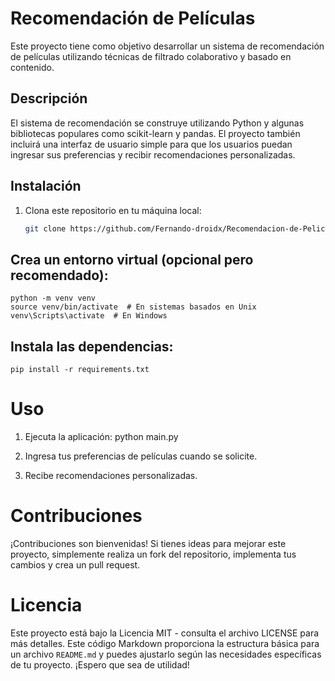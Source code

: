 # Recomendación de Películas

Este proyecto tiene como objetivo desarrollar un sistema de recomendación de películas utilizando técnicas de filtrado colaborativo y basado en contenido.

## Descripción

El sistema de recomendación se construye utilizando Python y algunas bibliotecas populares como scikit-learn y pandas. El proyecto también incluirá una interfaz de usuario simple para que los usuarios puedan ingresar sus preferencias y recibir recomendaciones personalizadas.

## Instalación

1. Clona este repositorio en tu máquina local:

   ```bash
   git clone https://github.com/Fernando-droidx/Recomendacion-de-Peliculas.git
## Crea un entorno virtual (opcional pero recomendado):
    python -m venv venv
    source venv/bin/activate  # En sistemas basados en Unix
    venv\Scripts\activate  # En Windows
## Instala las dependencias:
    pip install -r requirements.txt
# Uso
1. Ejecuta la aplicación:
    python main.py
2. Ingresa tus preferencias de películas cuando se solicite.

3. Recibe recomendaciones personalizadas.

# Contribuciones
¡Contribuciones son bienvenidas! Si tienes ideas para mejorar este proyecto, simplemente realiza un fork del repositorio, 
implementa tus cambios y crea un pull request.

# Licencia
Este proyecto está bajo la Licencia MIT - consulta el archivo LICENSE para más detalles.
Este código Markdown proporciona la estructura básica para un archivo `README.md` y puedes ajustarlo según las necesidades específicas de tu proyecto. ¡Espero que sea de utilidad!